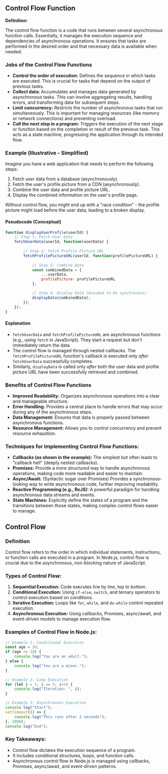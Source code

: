 ## Control Flow Function

**Definition:**

The control flow function is a code that runs between several asynchronous function calls. Essentially, it manages the
execution sequence and dependencies of asynchronous operations. It ensures that tasks are performed in the desired order 
and that necessary data is available when needed.


### Jobs of the Control Flow Functions

* **Control the order of execution:** Defines the sequence in which tasks are executed. This is crucial for tasks that
  depend on the output of previous tasks.
* **Collect data:** Accumulates and manages data generated by asynchronous tasks. This can involve aggregating results,
  handling errors, and transforming data for subsequent steps.
* **Limit concurrency:** Restricts the number of asynchronous tasks that run simultaneously. This is important for
  managing resources (like memory or network connections) and preventing overload.
* **Call the next step in a program:** Triggers the execution of the next stage or function based on the completion or
  result of the previous task. This acts as a state machine, progressing the application through its intended flow.

### Example (Illustrative - Simplified)

Imagine you have a web application that needs to perform the following steps:

1. Fetch user data from a database (asynchronously).
2. Fetch the user's profile picture from a CDN (asynchronously).
3. Combine the user data and profile picture URL.
4. Display the combined information on the user's profile page.

Without control flow, you might end up with a "race condition" - the profile picture might load before the user data,
leading to a broken display.

#### Pseudocode (Conceptual)

```javascript
function displayUserProfile(userId) {
    // Step 1: Fetch User Data
    fetchUserData(userId, function(userData) {
        
        // Step 2: Fetch Profile Picture URL
        fetchProfilePictureURL(userId, function(profilePictureURL) {
            
            // Step 3: Combine Data
            const combinedData = {
                ...userData,
                profilePicture: profilePictureURL
            };

            // Step 4: Display Data (Assumed to be synchronous)
            displayData(combinedData);
        });
    });
}
```

#### Explanation

* `fetchUserData` and `fetchProfilePictureURL` are asynchronous functions (e.g., using `fetch` in JavaScript). They
  start a request but don't immediately return the data.
* The control flow is managed through nested callbacks. The `fetchProfilePictureURL` function's callback is executed 
  only *after* `fetchUserData` successfully completes.
* Similarly, `displayData` is called only *after* both the user data and profile picture URL have been successfully 
  retrieved and combined.

### Benefits of Control Flow Functions

* **Improved Readability:** Organizes asynchronous operations into a clear and manageable structure.
* **Error Handling:** Provides a central place to handle errors that may occur during any of the asynchronous steps.
* **Data Management:** Ensures that data is properly passed between asynchronous functions.
* **Resource Management:** Allows you to control concurrency and prevent resource exhaustion.

### **Techniques for Implementing Control Flow Functions:**

* **Callbacks (as shown in the example):** The simplest but often leads to "callback hell" (deeply nested callbacks).
* **Promises:** Provide a more structured way to handle asynchronous operations, making code more readable and easier to
  maintain.
* **Async/Await:** (Syntactic sugar over Promises) Provides a synchronous-looking way to write asynchronous code, 
  further improving readability.
* **Reactive Programming (e.g., RxJS):** A powerful paradigm for handling asynchronous data streams and events.
* **State Machines:** Explicitly define the states of a program and the transitions between those states, making complex
  control flows easier to manage.

## Control Flow

### Definition
Control flow refers to the order in which individual statements, instructions, or function calls are executed in a
program. In Node.js, control flow is crucial due to the asynchronous, non-blocking nature of JavaScript.

### **Types of Control Flow:**

1. **Sequential Execution:** Code executes line by line, top to bottom.
2. **Conditional Execution:** Using `if-else`, `switch`, and ternary operators to control execution based on conditions.
3. **Iterative Execution:** Loops like `for`, `while`, and `do-while` control repeated execution.
4. **Asynchronous Execution:** Using callbacks, Promises, async/await, and event-driven models to manage execution flow.

### **Examples of Control Flow in Node.js:**

```javascript
// Example 1: Conditional Execution
const age = 20;
if (age >= 18) {
    console.log("You are an adult.");
} else {
    console.log("You are a minor.");
}

// Example 2: Loop Execution
for (let i = 1; i <= 5; i++) {
    console.log("Iteration: ", i);
}

// Example 3: Asynchronous Execution
console.log("Start");
setTimeout(() => {
    console.log("This runs after 2 seconds");
}, 2000);
console.log("End");
```

### **Key Takeaways:**

- Control flow dictates the execution sequence of a program.
- It includes conditional structures, loops, and function calls.
- Asynchronous control flow in Node.js is managed using callbacks, Promises, async/await, and event-driven patterns.
